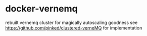 # docker-vernemq

rebuilt vernemq cluster for magically autoscaling goodness see https://github.com/pinked/clustered-verneMQ for implementation